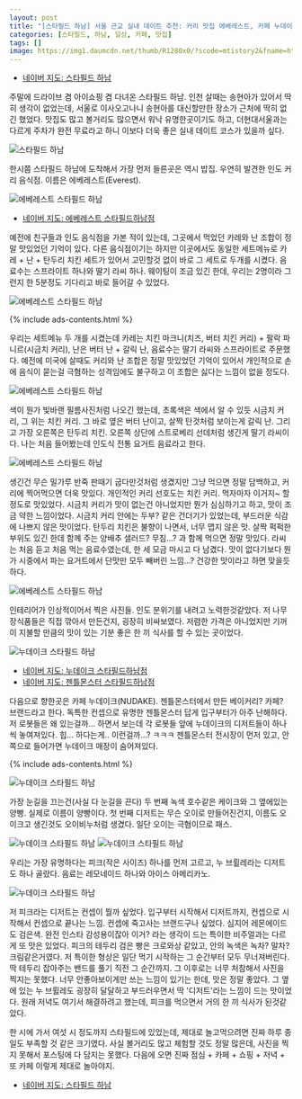 ```yaml
---
layout: post
title: "[스타필드 하남] 서울 근교 실내 데이트 추천: 커리 맛집 에베레스트, 카페 누데이크"
categories: [스타필드, 하남, 일상, 카페, 맛집]
tags: []
image: https://img1.daumcdn.net/thumb/R1280x0/?scode=mtistory2&fname=https%3A%2F%2Fblog.kakaocdn.net%2Fdn%2FcSuZjM%2Fbtrq23St1fQ%2FRZMIJrNcAfPGizENJcFmg0%2Fimg.jpg
---
```


- <a href="http://naver.me/FbRiCNTk" rel="noopener noreferrer" target="_blank" title="네이버 지도: 스타필드 하남" class="markdown-link">네이버 지도: 스타필드 하남</a>

주말에 드라이브 겸 아이쇼핑 겸 다녀온 스타필드 하남. 인천 살때는 송현아가 있어서 딱히 생각이 없었는데, 서울로 이사오고나니 송현아를 대신할만한 장소가 근처에 딱히 없긴 했었다. 맛집도 많고 볼거리도 많으면서 워낙 유명한곳이기도 하고, 더현대서울과는 다르게 주차가 완전 무료라고 하니 이보다 더욱 좋은 실내 데이트 코스가 있을까 싶다.

![스타필드 하남](https://img1.daumcdn.net/thumb/R1280x0/?scode=mtistory2&fname=https%3A%2F%2Fblog.kakaocdn.net%2Fdn%2FbHG2Js%2Fbtrq5qeZUng%2F1XbHKCcFRUWsmtjUKR3Ofk%2Fimg.jpg)

한시쯤 스타필드 하남에 도착해서 가장 먼저 들른곳은 역시 밥집. 우연히 발견한 인도 커리 음식점. 이름은 에베레스트(Everest).

![에베레스트 스타필드 하남](https://img1.daumcdn.net/thumb/R1280x0/?scode=mtistory2&fname=https%3A%2F%2Fblog.kakaocdn.net%2Fdn%2FDmcHW%2Fbtrq6PL5z8e%2FQKp3yKfLMzhvxkbBoXgiOk%2Fimg.jpg)

- <a href="http://naver.me/FNml7VmM" rel="noopener noreferrer" target="_blank" title="네이버 지도: 에베레스트 스타필드하남점" class="markdown-link">네이버 지도: 에베레스트 스타필드하남점</a>

예전에 친구들과 인도 음식점을 가본 적이 있는데, 그곳에서 먹었던 카레와 난 조합이 정말 맛있었던 기억이 있다. 다른 음식점이기는 하지만 이곳에서도 동일한 세트메뉴로 카레 + 난 + 탄두리 치킨 세트가 있어서 고민할것 없이 바로 그 세트로 두개를 시켰다. 음료수는 스프라이트 하나와 딸기 라씨 하나. 웨이팅이 조금 있긴 한데, 우리는 2명이라 그런지 한 5분정도 기다리고 바로 들어갈 수 있었다.

![에베레스트 스타필드 하남](https://img1.daumcdn.net/thumb/R1280x0/?scode=mtistory2&fname=https%3A%2F%2Fblog.kakaocdn.net%2Fdn%2FcCS2py%2Fbtrq4xlb9le%2FHqyiIIasQWSzPTJsQtYk3k%2Fimg.jpg)

{% include ads-contents.html %}

우리는 세트메뉴 두 개를 시켰는데 카레는 치킨 마크니(치즈, 버터 치킨 커리) + 팔락 파니르(시금치 커리), 난은 버터 난 + 갈릭 난, 음료수는 딸기 라씨와 스프라이트로 주문했다. 예전에 미국에 살때도 커리와 난 조합은 정말 맛있었던 기억이 있어서 개인적으로 손에 음식이 묻는걸 극혐하는 성격임에도 불구하고 이 조합은 싫다는 느낌이 없을 정도다.

![에베레스트 스타필드 하남](https://img1.daumcdn.net/thumb/R1280x0/?scode=mtistory2&fname=https%3A%2F%2Fblog.kakaocdn.net%2Fdn%2Fc6Ma1i%2Fbtrq5p1rgUY%2F2CaiZk7Ub1e8Q9zWuqTJt0%2Fimg.jpg)

색이 뭔가 빛바랜 필름사진처럼 나오긴 했는데, 초록색은 색에서 알 수 있듯 시금치 커리, 그 위는 치킨 커리. 그 바로 옆은 버터 난이고, 살짝 탄것처럼 보이는게 갈릭 난. 그리고 가장 오른쪽은 탄두리 치킨. 오른쪽 상단에 스트로베리 선데처럼 생긴게 딸기 라씨이다. 나는 처음 들어봤는데 인도식 전통 요거트 음료라고 한다.

![에베레스트 스타필드 하남](https://img1.daumcdn.net/thumb/R1280x0/?scode=mtistory2&fname=https%3A%2F%2Fblog.kakaocdn.net%2Fdn%2Fq4R3Q%2Fbtrq5pUKG1g%2FkUywK6AzQKjNyF4lf2rSEk%2Fimg.jpg)

생긴건 무슨 밀가루 반죽 판때기 굽다만것처럼 생겼지만 그냥 먹으면 정말 담백하고, 커리에 찍어먹으면 더욱 맛있다. 개인적인 커리 선호도는 치킨 커리. 먹자마자 이거지~ 할 정도로 맛있었다. 시금치 커리가 맛이 없는건 아니었지만 뭔가 심심하기고 하고, 맛이 조금 약한 느낌이었다. 시금치 커리 안에는 두부? 같은 건더기가 있었는데, 부드러운 식감에 나쁘지 않은 맛이었다. 탄두리 치킨은 불향이 나면서, 너무 맵지 않은 맛. 살짝 퍽퍽한 부위도 있긴 한데 함께 주는 양배추 샐러드? 무침...? 과 함께 먹으면 정말 맛있다. 라씨는 처음 듣고 처음 먹는 음료수였는데, 한 세 모금 마시고 다 남겼다. 맛이 없다기보다 뭔가 시중에서 파는 요거트에서 단맛만 모두 빼버린 느낌...? 건강한 맛이라고 하면 맞을듯 하다.

![에베레스트 스타필드 하남](https://img1.daumcdn.net/thumb/R1280x0/?scode=mtistory2&fname=https%3A%2F%2Fblog.kakaocdn.net%2Fdn%2FkDeYY%2Fbtrq2i9LPYH%2Fkonzx88kCUL0IDKhXYKJC0%2Fimg.jpg)

인테리어가 인상적이어서 찍은 사진들. 인도 분위기를 내려고 노력한것같았다. 저 나무 장식품들은 직접 깎아서 만든건지, 굉장히 비싸보였다. 저렴한 가격은 아니었지만 기꺼이 지불할 만큼의 맛이 있는 기분 좋은 한 끼 식사를 할 수 있는 곳이었다.

![누데이크 스타필드 하남](https://img1.daumcdn.net/thumb/R1280x0/?scode=mtistory2&fname=https%3A%2F%2Fblog.kakaocdn.net%2Fdn%2FcSuZjM%2Fbtrq23St1fQ%2FRZMIJrNcAfPGizENJcFmg0%2Fimg.jpg)

- <a href="http://naver.me/5eGHr72V" rel="noopener noreferrer" target="_blank" title="네이버 지도: 누데이크 스타필드하남점" class="markdown-link">네이버 지도: 누데이크 스타필드하남점</a>
- <a href="http://naver.me/5EQRTEur" rel="noopener noreferrer" target="_blank" title="네이버 지도: 젠틀몬스터 스타필드하남점" class="markdown-link">네이버 지도: 젠틀몬스터 스타필드하남점</a>

다음으로 향한곳은 카페 누데이크(NUDAKE). 젠틀몬스터에서 만든 베이커리? 카페? 브랜드라고 한다. 독특한 컨셉으로 유명한 젠틀몬스터 답게 입구부터가 아주 난해하다. 저 로봇들은 왜 있는걸까... 하면서 보는데 각 로봇들 앞에 누데이크의 디저트들이 하나씩 놓여져있다. 힙... 하다는게.. 이런걸까...? ㅋㅋㅋ 젠틀몬스터 전시장이 먼저 있고, 안쪽으로 들어가면 누데이크 매장이 숨어져있다.

{% include ads-contents.html %}

![누데이크 스타필드 하남](https://img1.daumcdn.net/thumb/R1280x0/?scode=mtistory2&fname=https%3A%2F%2Fblog.kakaocdn.net%2Fdn%2FYS5T5%2Fbtrq4retvz5%2Fvpy43GhlLUAKkaCwmkeRKK%2Fimg.jpg)

가장 눈길을 끄는건(사실 다 눈길을 끈다) 두 번째 녹색 호수같은 케이크와 그 옆에있는 양빵. 실제로 이름이 양빵이다. 첫 번째 디저트는 무슨 오이로 만들어진건지, 이름도 오이크고 생긴것도 오이비누처럼 생겼다. 일단 오이는 극혐이므로 패스.

![누데이크 스타필드 하남](https://img1.daumcdn.net/thumb/R1280x0/?scode=mtistory2&fname=https%3A%2F%2Fblog.kakaocdn.net%2Fdn%2F5WRd9%2Fbtrq24cOcGa%2FeM1zo1H1iBxh7kb8rj2NV1%2Fimg.jpg)
![누데이크 스타필드 하남](https://img1.daumcdn.net/thumb/R1280x0/?scode=mtistory2&fname=https%3A%2F%2Fblog.kakaocdn.net%2Fdn%2FytlmH%2Fbtrq7VE4aCA%2Fxr4MVeGfJFMI00C77BCm21%2Fimg.jpg)

우리는 가장 유명하다는 피크(작은 사이즈) 하나를 먼저 고르고, 누 브륄레라는 디저트도 하나 골랐다. 음료는 레모네이드 하나와 아이스 아메리카노.

![누데이크 스타필드 하남](https://img1.daumcdn.net/thumb/R1280x0/?scode=mtistory2&fname=https%3A%2F%2Fblog.kakaocdn.net%2Fdn%2FcVNt0x%2Fbtrq6unXvrB%2FkfLSyYGh37BSza8qoqztfk%2Fimg.jpg)

저 피크라는 디저트는 컨셉이 뭘까 싶었다. 입구부터 시작해서 디저트까지, 컨셉으로 시작해서 컨셉으로 끝나는 느낌. 컨셉에 죽고사는 브랜드구나 싶었다. 심지어 레몬에이드도 검은색. 완전 인스타 감성용이잖아 이거? 라는 생각이 드는 특이한 비주얼과는 다르게 또 맛은 있었다. 피크의 테두리 검은 빵은 크로와상 같았고, 안의 녹색은 녹차? 말차? 크림같은거였다. 저 특이한 형상은 일단 먹기 시작하는 그 순간부터 모두 무너져버린다. 딱 테두리 잡아주는 밴드를 풀기 직전 그 순간까지. 그 이후로는 너무 처참해서 사진을 찍지는 못했다. 너무 안좋아보이게만 쓰는 느낌이 있기는 한데, 맛은 정말 좋았다. 그 옆에 있는 누 브륄레도 굉장히 달달하고 부드러우면서 딱 '디저트'라는 느낌이 드는 맛이었다. 원래 저녁도 여기서 해결하려고 했는데, 피크를 먹으면서 거의 한 끼 식사가 된것같았다.

한 시에 가서 여섯 시 정도까지 스타필드에 있었는데, 제대로 놀고먹으려면 진짜 하루 종일도 부족할 것 같은 크기였다. 사실 볼거리도 많고 체험할 것도 정말 많은데, 사진을 찍지 못해서 포스팅에 다 담지는 못했다. 다음에 오면 진짜 점심 + 카페 + 쇼핑 + 저녁 + 또 카페 이렇게 제대로 놀아야지.

- <a href="http://naver.me/FbRiCNTk" rel="noopener noreferrer" target="_blank" title="네이버 지도: 스타필드 하남" class="markdown-link">네이버 지도: 스타필드 하남</a>


